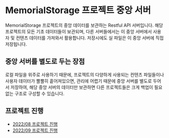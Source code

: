 # MemorialStorage 프로젝트 중앙 서버

MemorialStorage 프로젝트의 중앙 데이터를 보관하는 Restful API 서버입니다.
해당 프로젝트의 모든 기초 데이터들이 보관되며, 다른 서버들에서는 이 중앙 서버에서 사용자 및 컨텐츠 데이터를 가져와서 활용합니다.
저장시에도 실 파일은 이 중앙 서버에 직접 저장됩니다.


## 중앙 서버를 별도로 두는 장점

로컬 파일을 위주로 사용하기 때문에, 프로젝트의 다양하게 사용되는 컨텐츠 파일들이나 사용자 데이터가 뿔뿔히 흩어져있으면, 관리에 어렵기 때문에 중앙 서버를 별도로 두어서 저장하여, 해당 중앙 서버의 데이터만 보관하면 다른 프로젝트들은 크게 백업이 필요없는 구조로 구성할 수 있습니다.


## 프로젝트 진행

- [2022/08 프로젝트 진행](./prj/202208.md)
- [2022/09 프로젝트 진행](./prj/202209.md)

